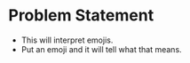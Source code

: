 # Problem Statement

- This will interpret emojis.
- Put an emoji and it will tell what that means.
